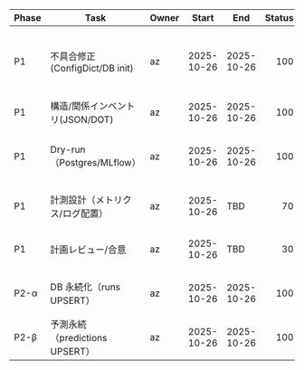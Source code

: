| Phase | Task | Owner | Start | End | Status | Overall | Risk | NextAction |
|---|---|---|---|---|---:|---:|---|---|
| P1 | 不具合修正(ConfigDict/DB init) | az | 2025-10-26 | 2025-10-26 | 100 | 25 | 影響範囲の再テスト | Postgres上での再実行確認 |
| P1 | 構造/関係インベントリ(JSON/DOT) | az | 2025-10-26 | 2025-10-26 | 100 | 45 | 粒度不足 | imports.svg の可視確認 |
| P1 | Dry-run（Postgres/MLflow） | az | 2025-10-26 | 2025-10-26 | 100 | 75 | 追跡設計の詰め | MLflow アーティファクト棚卸 |
| P1 | 計測設計（メトリクス/ログ配置） | az | 2025-10-26 | TBD | 70 | 80 | KPI閾値未定 | 主要KPIの閾値案起票 |
| P1 | 計画レビュー/合意 | az | 2025-10-26 | TBD | 30 | 80 | 調整中 | レビュー用要点サマリ作成 |
| P2-α | DB 永続化（runs UPSERT） | az | 2025-10-26 | 2025-10-26 | 100 | 85 | 本番権限差異 | 監査ビュー増設 |
| P2-β | 予測永続（predictions UPSERT） | az | 2025-10-26 | 2025-10-26 | 100 | 90 | スキーマ逸脱 | CLIの--persist-db一発化 |

